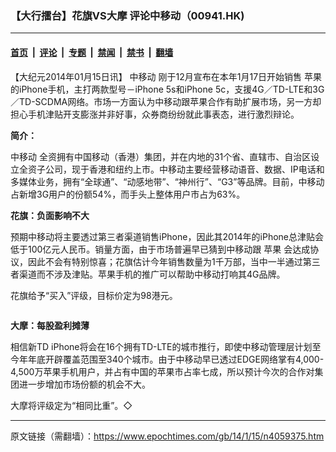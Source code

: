 ### 【大行擂台】花旗VS大摩 评论中移动（00941.HK)

---

#### [首页](../../../..?n4059375) &nbsp;|&nbsp; [评论](../../../../../epoch-comment?n4059375) &nbsp;|&nbsp; [专题](../../../../../epoch-special?n4059375) &nbsp;|&nbsp; [禁闻](../../../../../epoch-news?n4059375) &nbsp;|&nbsp; [禁书](../../../../../books?n4059375) &nbsp;|&nbsp; [翻墙](https://github.com/gfw-breaker/nogfw/blob/master/README.md?n4059375)


<div class="post_content" id="artbody" itemprop="articleBody">
 <!-- article content begin -->
 <p>
  【大纪元2014年01月15日讯】
  <ok href="https://www.epochtimes.com/gb/tag/%E4%B8%AD%E7%A7%BB%E5%8A%A8.html">
   中移动
  </ok>
  刚于12月宣布在本年1月17日开始销售
  <ok href="https://www.epochtimes.com/gb/tag/%E8%8B%B9%E6%9E%9C.html">
   苹果
  </ok>
  的iPhone手机，主打两款型号－iPhone 5s和iPhone 5c，支援4G／TD-LTE和3G／TD-SCDMA网络。市场一方面认为中移动跟苹果合作有助扩展市场，另一方却担心手机津贴开支膨涨并非好事，众券商纷纷就此事表态，进行激烈辩论。
 </p>
 <p>
  <b>
   简介：
  </b>
 </p>
 <p>
  <ok href="https://www.epochtimes.com/gb/tag/%E4%B8%AD%E7%A7%BB%E5%8A%A8.html">
   中移动
  </ok>
  全资拥有中国移动（香港）集团，并在内地的31个省、直辖市、自治区设立全资子公司，现于香港和纽约上市。中移动主要经营移动语音、数据、IP电话和多媒体业务，拥有“全球通”、“动感地带”、“神州行”、“G3”等品牌。目前，中移动占新增3G用户的份额54%，而手头上整体用户市占为63%。
 </p>
 <p>
  <b>
   花旗：负面影响不大
  </b>
 </p>
 <p>
  预期中移动将主要透过第三者渠道销售iPhone，因此其2014年的iPhone总津贴会低于100亿元人民币。销量方面，由于市场普遍早已猜到中移动跟
  <ok href="https://www.epochtimes.com/gb/tag/%E8%8B%B9%E6%9E%9C.html">
   苹果
  </ok>
  会达成协议，因此不会有特别惊喜；花旗估计今年销售数量为1千万部，当中一半通过第三者渠道而不涉及津贴。苹果手机的推广可以帮助中移动打响其4G品牌。
 </p>
 <p>
  花旗给予“买入”评级，目标价定为98港元。
 </p>
 <ok href=" https://i.epochtimes.com/assets/uploads/2014/01/1401141226372654.jpg" rel="noreferrer noopener" target="_blank">
  <img alt="" class="size-large wp-image-5687112" src="https://i.epochtimes.com/assets/uploads/2014/01/1401141226372654.jpg" title=""/>
 </ok>
 <p>
  <b>
   大摩：每股盈利摊薄
  </b>
 </p>
 <p>
  相信新TD iPhone将会在16个拥有TD-LTE的城市推行，即使中移动管理层计划至今年年底开辟覆盖范围至340个城市。由于中移动早已透过EDGE网络掌有4,000-4,500万苹果手机用户，并占有中国的苹果市占率七成，所以预计今次的合作对集团进一步增加市场份额的机会不大。
 </p>
 <p>
  大摩将评级定为“相同比重”。◇
 </p>
 <!-- article content end -->
 <div id="below_article_ad">
 </div>
</div>


---

原文链接（需翻墙）：https://www.epochtimes.com/gb/14/1/15/n4059375.htm
